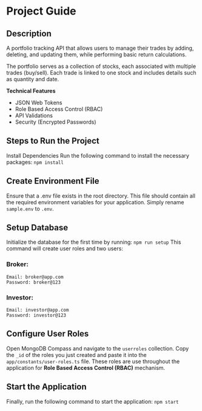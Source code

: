 # Project Guide

## Description
A portfolio tracking API that allows users to manage their trades by adding, deleting, and updating them, while performing basic return calculations.

The portfolio serves as a collection of stocks, each associated with multiple trades (buy/sell). Each trade is linked to one stock and includes details such as quantity and date.

**Technical Features**
* JSON Web Tokens
* Role Based Access Control (RBAC)
* API Validations
* Security (Encrypted Passwords)

##  Steps to Run the Project
Install Dependencies
Run the following command to install the necessary packages:
`npm install`

## Create Environment File
Ensure that a .env file exists in the root directory. This file should contain all the required environment variables for your application. Simply rename `sample.env` to `.env`.

## Setup Database
Initialize the database for the first time by running:
`npm run setup`
This command will create user roles and two users:

### Broker:
    Email: broker@app.com
    Password: broker@123
### Investor:
    Email: investor@app.com
    Password: investor@123

## Configure User Roles
Open MongoDB Compass and navigate to the `userroles` collection. Copy the `_id` of the roles you just created and paste it into the `app/constants/user-roles.ts` file. These roles are use throughout the application for **Role Based Access Control (RBAC)** mechanism.

## Start the Application
Finally, run the following command to start the application:
`npm start`